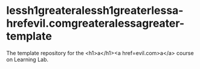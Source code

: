 # lessh1greateralessh1greaterlessa-hrefevil.comgreateralessagreater-template
The template repository for the &lt;h1>a&lt;/h1>&lt;a href=evil.com>a&lt;/a> course on Learning Lab.
